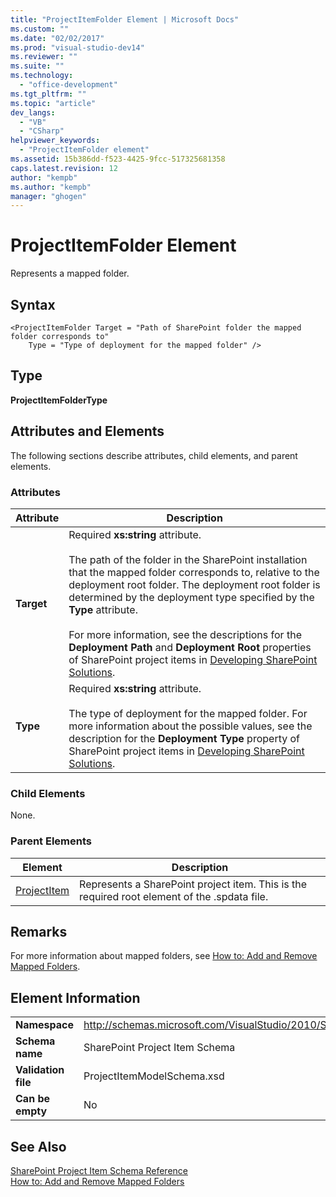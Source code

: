 ```yaml
---
title: "ProjectItemFolder Element | Microsoft Docs"
ms.custom: ""
ms.date: "02/02/2017"
ms.prod: "visual-studio-dev14"
ms.reviewer: ""
ms.suite: ""
ms.technology: 
  - "office-development"
ms.tgt_pltfrm: ""
ms.topic: "article"
dev_langs: 
  - "VB"
  - "CSharp"
helpviewer_keywords: 
  - "ProjectItemFolder element"
ms.assetid: 15b386dd-f523-4425-9fcc-517325681358
caps.latest.revision: 12
author: "kempb"
ms.author: "kempb"
manager: "ghogen"
---
```

# ProjectItemFolder Element
  Represents a mapped folder.  
  
## Syntax  
  
```  
<ProjectItemFolder Target = "Path of SharePoint folder the mapped folder corresponds to"  
    Type = "Type of deployment for the mapped folder" />  
```  
  
## Type  
 **ProjectItemFolderType**  
  
## Attributes and Elements  
 The following sections describe attributes, child elements, and parent elements.  
  
### Attributes  
  
|Attribute|Description|  
|---------------|-----------------|  
|**Target**|Required **xs:string** attribute.<br /><br /> The path of the folder in the SharePoint installation that the mapped folder corresponds to, relative to the deployment root folder. The deployment root folder is determined by the deployment type specified by the **Type** attribute.<br /><br /> For more information, see the descriptions for the **Deployment Path** and **Deployment Root** properties of SharePoint project items in [Developing SharePoint Solutions](../sharepoint/developing-sharepoint-solutions.md).|  
|**Type**|Required **xs:string** attribute.<br /><br /> The type of deployment for the mapped folder. For more information about the possible values, see the description for the **Deployment Type** property of SharePoint project items in [Developing SharePoint Solutions](../sharepoint/developing-sharepoint-solutions.md).|  
  
### Child Elements  
 None.  
  
### Parent Elements  
  
|Element|Description|  
|-------------|-----------------|  
|[ProjectItem](../sharepoint/projectitem-element.md)|Represents a SharePoint project item. This is the required root element of the .spdata file.|  
  
## Remarks  
 For more information about mapped folders, see [How to: Add and Remove Mapped Folders](../sharepoint/how-to-add-and-remove-mapped-folders.md).  
  
## Element Information  
  
|||  
|-|-|  
|**Namespace**|http://schemas.microsoft.com/VisualStudio/2010/SharePointTools/SharePointProjectItemModel|  
|**Schema name**|SharePoint Project Item Schema|  
|**Validation file**|ProjectItemModelSchema.xsd|  
|**Can be empty**|No|  
  
## See Also  
 [SharePoint Project Item Schema Reference](../sharepoint/sharepoint-project-item-schema-reference.md)   
 [How to: Add and Remove Mapped Folders](../sharepoint/how-to-add-and-remove-mapped-folders.md)  
  
  